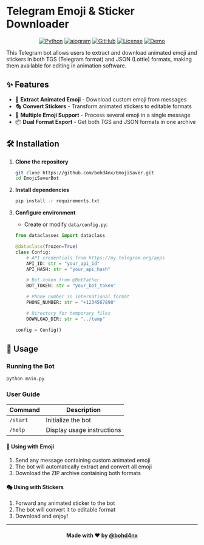 # Telegram Emoji & Sticker Downloader

<div align="center">

[![Python](https://img.shields.io/badge/Python-3.11%2B-blue)](https://www.python.org/downloads/)
[![aiogram](https://img.shields.io/badge/aiogram-3.17.0-blue)](https://docs.aiogram.dev/)
[![GitHub](https://img.shields.io/github/stars/bohd4nx/EmojiSaverBot?style=social&label=Stars)](https://github.com/bohd4nx/EmojiSaverBot)
[![License](https://img.shields.io/badge/License-MIT-blue)](LICENSE)
[![Demo](https://img.shields.io/badge/Demo-@EmojiSaverBot-blue)](https://t.me/EmojiSaverBot)

</div>

This Telegram bot allows users to extract and download animated emoji and stickers in both TGS (Telegram format) and
JSON (Lottie) formats, making them available for editing in animation software.

## ✨ Features

- 🎯 **Extract Animated Emoji** - Download custom emoji from messages
- 🎭 **Convert Stickers** - Transform animated stickers to editable formats
- 🔄 **Multiple Emoji Support** - Process several emoji in a single message
- 📦 **Dual Format Export** - Get both TGS and JSON formats in one archive

## 🛠 Installation

1. **Clone the repository**

   ```bash
   git clone https://github.com/bohd4nx/EmojiSaver.git
   cd EmojiSaverBot
   ```

2. **Install dependencies**

   ```bash
   pip install -r requirements.txt
   ```

3. **Configure environment**

   - Create or modify `data/config.py`:

   ```python
   from dataclasses import dataclass

   @dataclass(frozen=True)
   class Config:
       # API credentials from https://my.telegram.org/apps
       API_ID: str = "your_api_id"
       API_HASH: str = "your_api_hash"

       # Bot token from @BotFather
       BOT_TOKEN: str = "your_bot_token"

       # Phone number in international format
       PHONE_NUMBER: str = "+1234567890"

       # Directory for temporary files
       DOWNLOAD_DIR: str = "../temp"

   config = Config()
   ```

## 🚀 Usage

### Running the Bot

```bash
python main.py
```

### User Guide

| Command  | Description                |
| -------- | -------------------------- |
| `/start` | Initialize the bot         |
| `/help`  | Display usage instructions |

#### 📱 Using with Emoji

1. Send any message containing custom animated emoji
2. The bot will automatically extract and convert all emoji
3. Download the ZIP archive containing both formats

#### 🎭 Using with Stickers

1. Forward any animated sticker to the bot
2. The bot will convert it to editable format
3. Download and enjoy!

---

<div align="center">

#### Made with ❤️ by [@bohd4nx](https://t.me/bohd4nx)

</div>
